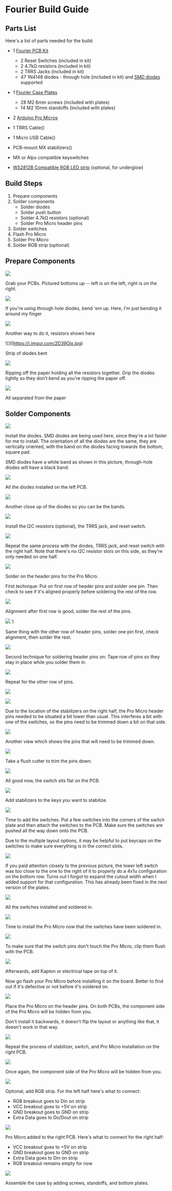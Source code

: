 # Fourier Build Guide

## Parts List

Here's a list of parts needed for the build:

* 1 [Fourier PCB Kit](https://keeb.io/collections/split-keyboard-parts/products/fourier-40-split-staggered-keyboard)
  * 2 Reset Switches \(included in kit\)
  * 2 4.7kΩ resistors \(included in kit\)
  * 2 TRRS Jacks \(included in kit\)
  * 47 1N4148 diodes - through hole \(included in kit\) and [SMD diodes](https://keeb.io/products/1n4148-diodes) supported

* 1 [Fourier Case Plates](https://keeb.io/collections/frontpage/products/fourier-keyboard-case-plates)
  * 28 M2 6mm screws \(included with plates\)
  * 14 M2 10mm standoffs \(included with plates\)
  
* 2 [Arduino Pro Micros](https://keeb.io/products/pro-micro-5v-16mhz-arduino-compatible-atmega32u4)
* 1 TRRS Cable()
* 1 Micro USB Cable()
* PCB-mount MX stabilizers()
* MX or Alps compatible keyswitches
* [WS2812B Compatible RGB LED strip](https://keeb.io/collections/frontpage/products/rgb-led-strips-sk6812-ws2812b-compatible) \(optional, for underglow\)

## Build Steps

1. Prepare components
2. Solder components
    * Solder diodes
    * Solder push button
    * Solder 4.7kΩ resistors \(optional\)
    * Solder Pro Micro header pins
3. Solder switches
4. Flash Pro Micro
5. Solder Pro Micro
6. Solder RGB strip \(optional\)

## Prepare Components

![](https://i.imgur.com/6YMFVgg.jpg)

Grab your PCBs. Pictured bottoms up -- left is on the left, right is on the right.

![](https://i.imgur.com/rrey3ej.jpg)


If you're using through hole diodes, bend 'em up. Here, I'm just bending it around my finger

![](https://i.imgur.com/sKo655O.jpg)


Another way to do it, resistors shown here

![]((https://i.imgur.com/2D39Ojx.jpg)


Strip of diodes bent

![](https://i.imgur.com/Ys0X30w.jpg)


Ripping off the paper holding all the resistors together. Grip the diodes tightly so they don't bend as you're ripping the paper off.

![](https://i.imgur.com/4cFrb2D.jpg)


All separated from the paper

## Solder Components

![](https://i.imgur.com/E6WgUsd.jpg)

Install the diodes. SMD diodes are being used here, since they're a lot faster for me to install. The orientation of all the diodes are the same, they are vertically oriented, with the band on the diodes facing towards the bottom, square pad.

SMD diodes have a white band as shown in this picture, through-hole diodes will have a black band.

![](https://i.imgur.com/OQBgyna.jpg)

All the diodes installed on the left PCB.

![](https://i.imgur.com/AUPBgyO.jpg)

Another close up of the diodes so you can be the bands.

![](https://i.imgur.com/P0xUZWc.jpg)

Install the I2C resistors (optional), the TRRS jack, and reset switch.

![](https://i.imgur.com/Nw9aKdz.jpg)

Repeat the same process with the diodes, TRRS jack, and reset switch with the right half. Note that there's no I2C resistor slots on this side, as they're only needed on one half.

![](https://i.imgur.com/AiDoJdn.jpg)

Solder on the header pins for the Pro Micro.

First technique: Put on first row of header pins and solder one pin. Then check to see if it's aligned properly before soldering the rest of the row.

![](https://i.imgur.com/LKaHUuV.jpg)

Alignment after first row is good, solder the rest of the pins.

![](https://i.imgur.com/NvHFYqh.jpg)
1

Same thing with the other row of header pins, solder one pin first, check alignment, then solder the rest.

![](https://i.imgur.com/62jgd90.jpg)

Second technique for soldering header pins on: Tape row of pins so they stay in place while you solder them in.

![](https://i.imgur.com/tRwjwFZ.jpg)

Repeat for the other row of pins.

![](https://i.imgur.com/nU47rLi.jpg)

![](https://i.imgur.com/FMhd0WO.jpg)

Due to the location of the stabilizers on the right half, the Pro Micro header pins needed to be situated a bit lower than usual. This interferes a bit with one of the switches, so the pins need to be trimmed down a bit on that side.

![](https://i.imgur.com/JrxztrO.jpg)

Another view which shows the pins that will need to be trimmed down.

![](https://i.imgur.com/JUJuRle.jpg)

Take a flush cutter to trim the pins down.

![](https://i.imgur.com/IQnHd0Y.jpg)

All good now, the switch sits flat on the PCB.

![](https://i.imgur.com/ORDwvw1.jpg)

Add stabilizers to the keys you want to stabilize.

![](https://i.imgur.com/ysM9w7t.jpg)

Time to add the switches. Put a few switches into the corners of the switch plate and then attach the switches to the PCB. Make sure the switches are pushed all the way down onto the PCB.

Due to the multiple layout options, it may be helpful to put keycaps on the switches to make sure everything is in the correct slots.

![](https://i.imgur.com/ZcmuoHR.jpg)

If you paid attention closely to the previous picture, the lower left switch was too close to the one to the right of it to properly do a 4x1u configuration on the bottom row. Turns out I forgot to expand the cutout width when I added support for that configuration. This has already been fixed in the next version of the plates.

![](https://i.imgur.com/nOM9XWl.jpg)

All the switches installed and soldered in.

![](https://i.imgur.com/kaxSMbD.jpg)

Time to install the Pro Micro now that the switches have been soldered in.

![](https://i.imgur.com/Y8LYgMx.jpg)

To make sure that the switch pins don't touch the Pro Micro, clip them flush with the PCB.

![](https://i.imgur.com/wD2B0Te.jpg)

Afterwards, add Kapton or electrical tape on top of it.

Now go flash your Pro Micro before installing it on the board. Better to find out if it's defective or not before it's soldered on.

![](https://i.imgur.com/Zjbn2GT.jpg)

Place the Pro Micro on the header pins. On both PCBs, the component side of the Pro Micro will be hidden from you.

Don't install it backwards, it doesn't flip the layout or anything like that, it doesn't work in that way.

![](https://i.imgur.com/g5XCCqr.jpg)

Repeat the process of stabilizer, switch, and Pro Micro installation on the right PCB.

![](https://i.imgur.com/Qtoo3b9.jpg)

Once again, the component side of the Pro Micro will be hidden from you.

![](https://i.imgur.com/DuXct1J.jpg)

Optional, add RGB strip. For the left half here's what to connect:
- RGB breakout goes to Din on strip
- VCC breakout goes to +5V on strip
- GND breakout goes to GND on strip
- Extra Data goes to Do/Dout on strip

![](https://i.imgur.com/cJ1Czig.jpg)

Pro Micro added to the right PCB. Here's what to connect for the right half:
- VCC breakout goes to +5V on strip
- GND breakout goes to GND on strip
- Extra Data goes to Din on strip
- RGB breakout remains empty for now

![](https://i.imgur.com/DIqF3bf.jpg)

Assemble the case by adding screws, standoffs, and bottom plates.
